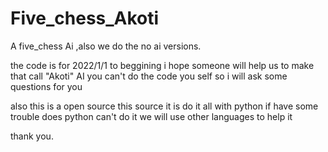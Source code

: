 # Five_chess_Akoti
A five_chess Ai ,also we do the no ai versions. 

the code is for 2022/1/1 to beggining
i hope someone will help us to make that call "Akoti" AI
you can't do the code you self
so i will ask some questions for you

also this is a open source
this source it is do it all with python
if have some trouble does python can't do it
we will use other languages to help it

thank you.
